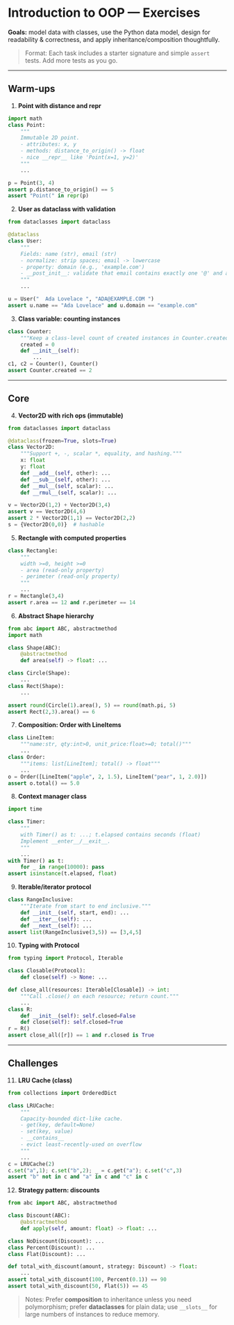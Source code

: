 
# Introduction to OOP — Exercises

**Goals:** model data with classes, use the Python data model, design for readability & correctness, and apply inheritance/composition thoughtfully.

> Format: Each task includes a starter signature and simple `assert` tests. Add more tests as you go.

---

## Warm-ups

1. **Point with distance and repr**

```python
import math
class Point:
    """
    Immutable 2D point.
    - attributes: x, y
    - methods: distance_to_origin() -> float
    - nice __repr__ like 'Point(x=1, y=2)'
    """
    ...

p = Point(3, 4)
assert p.distance_to_origin() == 5
assert "Point(" in repr(p)
```

2. **User as dataclass with validation**

```python
from dataclasses import dataclass

@dataclass
class User:
    """
    Fields: name (str), email (str)
    - normalize: strip spaces; email -> lowercase
    - property: domain (e.g., 'example.com')
    - __post_init__: validate that email contains exactly one '@' and a '.'
    """
    ...

u = User("  Ada Lovelace ", "ADA@EXAMPLE.COM ")
assert u.name == "Ada Lovelace" and u.domain == "example.com"
```

3. **Class variable: counting instances**

```python
class Counter:
    """Keep a class-level count of created instances in Counter.created."""
    created = 0
    def __init__(self):
        ...
c1, c2 = Counter(), Counter()
assert Counter.created == 2
```

---

## Core

4. **Vector2D with rich ops (immutable)**

```python
from dataclasses import dataclass

@dataclass(frozen=True, slots=True)
class Vector2D:
    """Support +, -, scalar *, equality, and hashing."""
    x: float
    y: float
    def __add__(self, other): ...
    def __sub__(self, other): ...
    def __mul__(self, scalar): ...
    def __rmul__(self, scalar): ...

v = Vector2D(1,2) + Vector2D(3,4)
assert v == Vector2D(4,6)
assert 2 * Vector2D(1,1) == Vector2D(2,2)
s = {Vector2D(0,0)}  # hashable
```

5. **Rectangle with computed properties**

```python
class Rectangle:
    """
    width >=0, height >=0
    - area (read-only property)
    - perimeter (read-only property)
    """
    ...
r = Rectangle(3,4)
assert r.area == 12 and r.perimeter == 14
```

6. **Abstract Shape hierarchy**

```python
from abc import ABC, abstractmethod
import math

class Shape(ABC):
    @abstractmethod
    def area(self) -> float: ...

class Circle(Shape):
    ...
class Rect(Shape):
    ...

assert round(Circle(1).area(), 5) == round(math.pi, 5)
assert Rect(2,3).area() == 6
```

7. **Composition: Order with LineItems**

```python
class LineItem:
    """name:str, qty:int>0, unit_price:float>=0; total()"""
    ...
class Order:
    """items: list[LineItem]; total() -> float"""
    ...
o = Order([LineItem("apple", 2, 1.5), LineItem("pear", 1, 2.0)])
assert o.total() == 5.0
```

8. **Context manager class**

```python
import time

class Timer:
    """
    with Timer() as t: ...; t.elapsed contains seconds (float)
    Implement __enter__/__exit__.
    """
    ...
with Timer() as t:
    for _ in range(10000): pass
assert isinstance(t.elapsed, float)
```

9. **Iterable/iterator protocol**

```python
class RangeInclusive:
    """Iterate from start to end inclusive."""
    def __init__(self, start, end): ...
    def __iter__(self): ...
    def __next__(self): ...
assert list(RangeInclusive(3,5)) == [3,4,5]
```

10. **Typing with Protocol**

```python
from typing import Protocol, Iterable

class Closable(Protocol):
    def close(self) -> None: ...

def close_all(resources: Iterable[Closable]) -> int:
    """Call .close() on each resource; return count."""
    ...
class R:
    def __init__(self): self.closed=False
    def close(self): self.closed=True
r = R()
assert close_all([r]) == 1 and r.closed is True
```

---

## Challenges

11. **LRU Cache (class)**

```python
from collections import OrderedDict

class LRUCache:
    """
    Capacity-bounded dict-like cache.
    - get(key, default=None)
    - set(key, value)
    - __contains__
    - evict least-recently-used on overflow
    """
    ...
c = LRUCache(2)
c.set("a",1); c.set("b",2); _ = c.get("a"); c.set("c",3)
assert "b" not in c and "a" in c and "c" in c
```

12. **Strategy pattern: discounts**

```python
from abc import ABC, abstractmethod

class Discount(ABC):
    @abstractmethod
    def apply(self, amount: float) -> float: ...

class NoDiscount(Discount): ...
class Percent(Discount): ...
class Flat(Discount): ...

def total_with_discount(amount, strategy: Discount) -> float:
    ...
assert total_with_discount(100, Percent(0.1)) == 90
assert total_with_discount(50, Flat(5)) == 45
```

> Notes: Prefer **composition** to inheritance unless you need polymorphism; prefer **dataclasses** for plain data; use `__slots__` for large numbers of instances to reduce memory.
